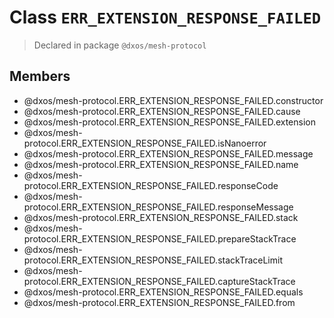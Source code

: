 # Class `ERR_EXTENSION_RESPONSE_FAILED`
> Declared in package `@dxos/mesh-protocol`

## Members
- @dxos/mesh-protocol.ERR_EXTENSION_RESPONSE_FAILED.constructor
- @dxos/mesh-protocol.ERR_EXTENSION_RESPONSE_FAILED.cause
- @dxos/mesh-protocol.ERR_EXTENSION_RESPONSE_FAILED.extension
- @dxos/mesh-protocol.ERR_EXTENSION_RESPONSE_FAILED.isNanoerror
- @dxos/mesh-protocol.ERR_EXTENSION_RESPONSE_FAILED.message
- @dxos/mesh-protocol.ERR_EXTENSION_RESPONSE_FAILED.name
- @dxos/mesh-protocol.ERR_EXTENSION_RESPONSE_FAILED.responseCode
- @dxos/mesh-protocol.ERR_EXTENSION_RESPONSE_FAILED.responseMessage
- @dxos/mesh-protocol.ERR_EXTENSION_RESPONSE_FAILED.stack
- @dxos/mesh-protocol.ERR_EXTENSION_RESPONSE_FAILED.prepareStackTrace
- @dxos/mesh-protocol.ERR_EXTENSION_RESPONSE_FAILED.stackTraceLimit
- @dxos/mesh-protocol.ERR_EXTENSION_RESPONSE_FAILED.captureStackTrace
- @dxos/mesh-protocol.ERR_EXTENSION_RESPONSE_FAILED.equals
- @dxos/mesh-protocol.ERR_EXTENSION_RESPONSE_FAILED.from
